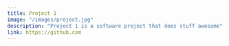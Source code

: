 ```yaml
---
title: Project 1
image: "/images/project.jpg"
description: "Project 1 is a software project that does stuff awesome"
link: https://github.com
---
```

